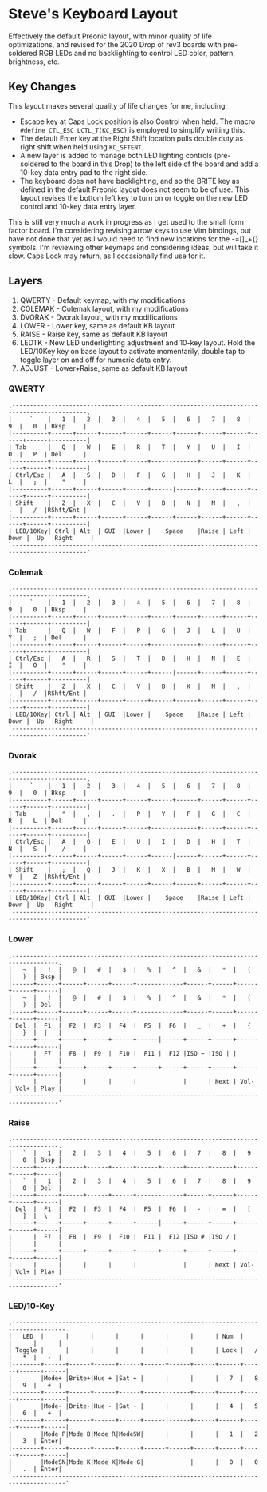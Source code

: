 # Steve's Keyboard Layout

Effectively the default Preonic layout, with minor quality of life optimizations, and revised for the 2020 Drop of rev3 boards with pre-soldered RGB LEDs and no backlighting to control LED color, pattern, brightness, etc.

## Key Changes

This layout makes several quality of life changes for me, including:

- Escape key at Caps Lock position is also Control when held. The macro ``#define CTL_ESC LCTL_T(KC_ESC)`` is employed to simplify writing this.
- The default Enter key at the Right Shift location pulls double duty as right shift when held using ``KC_SFTENT``.
- A new layer is added to manage both LED lighting controls (pre-soldered to the board in this Drop) to the left side of the board and add a 10-key data entry pad to the right side.
- The keyboard does not have backlighting, and so the BRITE key as defined in the default Preonic layout does not seem to be of use. This layout revises the bottom left key to turn on or toggle on the new LED control and 10-key data entry layer.

This is still very much a work in progress as I get used to the small form factor board. I'm considering revising arrow keys to use Vim bindings, but have not done that yet as I would need to find new locations for the -=[]_+{} symbols. I'm reviewing other keymaps and considering ideas, but will take it slow. Caps Lock may return, as I occasionally find use for it.


## Layers

1. QWERTY - Default keymap, with my modifications
2. COLEMAK - Colemak layout, with my modifications
3. DVORAK - Dvorak layout, with my modifications
4. LOWER - Lower key, same as default KB layout
5. RAISE - Raise key, same as default KB layout
6. LEDTK - New LED underlighting adjustment and 10-key layout. Hold the LED/10Key key on base layout to activate momentarily, double tap to toggle layer on and off for numeric data entry.
6. ADJUST - Lower+Raise, same as default KB layout

### QWERTY
```
,-------------------------------------------------------------------------------------------.
|     `    |   1  |   2  |   3  |   4  |   5  |   6  |   7  |   8  |   9  |   0  | Bksp     |
|----------+------+------+------+------+------+------+------+------+------+------+----------|
| Tab      |   Q  |   W  |   E  |   R  |   T  |   Y  |   U  |   I  |   O  |   P  | Del      |
|----------+------+------+------+------+-------------+------+------+------+------+----------|
| Ctrl/Esc |   A  |   S  |   D  |   F  |   G  |   H  |   J  |   K  |   L  |   ;  |    "     |
|----------+------+------+------+------+------|------+------+------+------+------+----------|
| Shift    |   Z  |   X  |   C  |   V  |   B  |   N  |   M  |   ,  |   .  |   /  |RShft/Ent |
|----------+------+------+------+------+------+------+------+------+------+------+----------|
| LED/10Key| Ctrl | Alt  | GUI  |Lower |    Space    |Raise | Left | Down |  Up  |Right     |
`-------------------------------------------------------------------------------------------'
```

### Colemak
```
,-------------------------------------------------------------------------------------------.
|     `    |   1  |   2  |   3  |   4  |   5  |   6  |   7  |   8  |   9  |   0  | Bksp     |
|----------+------+------+------+------+------+------+------+------+------+------+----------|
| Tab      |   Q  |   W  |   F  |   P  |   G  |   J  |   L  |   U  |   Y  |   ;  | Del      |
|----------+------+------+------+------+-------------+------+------+------+------+----------|
| Ctrl/Esc |   A  |   R  |   S  |   T  |   D  |   H  |   N  |   E  |   I  |   O  |    "     |
|----------+------+------+------+------+------|------+------+------+------+------+----------|
| Shift    |   Z  |   X  |   C  |   V  |   B  |   K  |   M  |   ,  |   .  |   /  |RShft/Ent |
|----------+------+------+------+------+------+------+------+------+------+------+----------|
| LED/10Key| Ctrl | Alt  | GUI  |Lower |    Space    |Raise | Left | Down |  Up  |Right     |
`-------------------------------------------------------------------------------------------'
 ```
 
 ### Dvorak
 ```
 ,-------------------------------------------------------------------------------------------.
 |     `    |   1  |   2  |   3  |   4  |   5  |   6  |   7  |   8  |   9  |   0  | Bksp     |
 |----------+------+------+------+------+------+------+------+------+------+------+----------|
 | Tab      |   "  |   ,  |   .  |   P  |   Y  |   F  |   G  |   C  |   R  |   L  | Del      |
 |----------+------+------+------+------+-------------+------+------+------+------+----------|
 | Ctrl/Esc |   A  |   O  |   E  |   U  |   I  |   D  |   H  |   T  |   N  |   S  |    /     |
 |----------+------+------+------+------+------|------+------+------+------+------+----------|
 | Shift    |   ;  |   Q  |   J  |   K  |   X  |   B  |   M  |   W  |   V  |   Z  |RShft/Ent |
 |----------+------+------+------+------+------+------+------+------+------+------+----------|
 | LED/10Key| Ctrl | Alt  | GUI  |Lower |    Space    |Raise | Left | Down |  Up  |Right     |
 `-------------------------------------------------------------------------------------------'
 ```
 
 ### Lower
 ```
,-----------------------------------------------------------------------------------.
|   ~  |   !  |   @  |   #  |   $  |   %  |   ^  |   &  |   *  |   (  |   )  | Bksp |
|------+------+------+------+------+-------------+------+------+------+------+------|
|   ~  |   !  |   @  |   #  |   $  |   %  |   ^  |   &  |   *  |   (  |   )  | Del  |
|------+------+------+------+------+-------------+------+------+------+------+------|
| Del  |  F1  |  F2  |  F3  |  F4  |  F5  |  F6  |   _  |   +  |   {  |   }  |  |   |
|------+------+------+------+------+------|------+------+------+------+------+------|
|      |  F7  |  F8  |  F9  |  F10 |  F11 |  F12 |ISO ~ |ISO | |      |      |      |
|------+------+------+------+------+------+------+------+------+------+------+------|
|      |      |      |      |      |             |      | Next | Vol- | Vol+ | Play |
`-----------------------------------------------------------------------------------'
 ```
 
 ### Raise
 ```
,-----------------------------------------------------------------------------------.
|   `  |   1  |   2  |   3  |   4  |   5  |   6  |   7  |   8  |   9  |   0  | Bksp |
|------+------+------+------+------+------+------+------+------+------+------+------|
|   `  |   1  |   2  |   3  |   4  |   5  |   6  |   7  |   8  |   9  |   0  | Del  |
|------+------+------+------+------+-------------+------+------+------+------+------|
| Del  |  F1  |  F2  |  F3  |  F4  |  F5  |  F6  |   -  |   =  |   [  |   ]  |  \   |
|------+------+------+------+------+------|------+------+------+------+------+------|
|      |  F7  |  F8  |  F9  |  F10 |  F11 |  F12 |ISO # |ISO / |      |      |      |
|------+------+------+------+------+------+------+------+------+------+------+------|
|      |      |      |      |      |             |      | Next | Vol- | Vol+ | Play |
`-----------------------------------------------------------------------------------'
```

### LED/10-Key
```
,-------------------------------------------------------------------------------------.
|   LED  |      |      |      |      |      |      |      | Num  |      |      |      |
| Toggle |      |      |      |      |      |      |      | Lock |   /  |   *  |   -  |
|--------+------+------+------+------+------+------+------+------+------+------+------|
|        |Mode+ |Brite+|Hue + |Sat + |      |      |      |   7  |   8  |   9  |   +  |
|--------+------+------+------+------+-------------+------+------+------+------+------|
|        |Mode- |Brite-|Hue - |Sat - |      |      |      |   4  |   5  |   6  |   +  |
|--------+------+------+------+------+------|------+------+------+------+------+------|
|        |Mode P|Mode B|Mode R|ModeSW|      |      |      |   1  |   2  |   3  | Enter|
|--------+------+------+------+------+------+------+------+------+------+------+------|
|        |ModeSN|Mode K|Mode X|Mode G|             |      |   0  |   0  |   .  | Enter|
`-------------------------------------------------------------------------------------'
 ```
